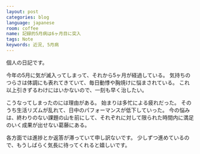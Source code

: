 ```yaml
---
layout: post
categories: blog
language: japanese
room: coffee
name: 記録的5月病は6ヶ月目に突入
tags: Note
keywords: 近況, 5月病
---
```


個人の日記です。

今年の5月に気が滅入ってしまって、それから5ヶ月が経過している。
気持ちのつらさは体調にも表れてきていて、毎日動悸や胸焼けに悩まされている。
これ以上引きずるわけにはいかないので、一刻も早く治したい。

こうなってしまったのには理由がある。
始まりは多忙による疲れだった。
そのうち生活リズムが乱れて、日中のパフォーマンスが低下していった。
今の悩みは、終わりのない課題の山を前にして、それぞれに対して限られた時間内に満足のいく成果が出せない葛藤にある。

各方面では進捗とか返答が滞っていて申し訳ないです。
少しずつ進めているので、もうしばらく気長に待ってくれると嬉しいです。
